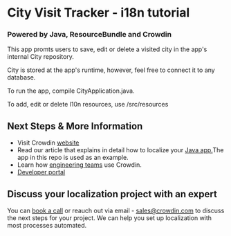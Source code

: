 <h1>City Visit Tracker - i18n tutorial</h1>
<h3>Powered by Java, ResourceBundle and Crowdin</h3>
<p>This app promts users to save, edit or delete a visited city in the app's internal City repository.</p>
<p>City is stored at the app's runtime, however, feel free to connect it to any database.</p>
<p>To run the app, compile CityApplication.java.</p>
<p>To add, edit or delete l10n resources, use /src/resources</p>

<h2>Next Steps & More Information</h2>
<ul>
  <li>Visit Crowdin <a href="https://crowdin.com/" target="_blank">website</a></li>
  <li>Read our article that explains in detail how to localize your <a href="https://blog.crowdin.com/2022/08/25/java-i18n-and-l10n/" target="_blank">Java app.</a>The app in this repo is used as an example.</li>
  <li>Learn how <a href="https://crowdin.com/teams/engineering" target="_blank">engineering teams</a> use Crowdin.</li>
  <li><a href="https://developer.crowdin.com/crowdin-apps-about/" target="_blank">Developer portal</a></li>
</ul>  

<h2>Discuss your localization project with an expert</h2>
<p>You can <a href="https://crowdin.com/demo-request" target="_blank">book a call</a> or reauch out via email - <a href = "mailto: sales@crowdin.com">sales@crowdin.com</a> to discuss the next steps for your project. We can help you set up localization with most processes automated.</p>
